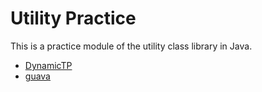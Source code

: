 # Utility Practice

This is a practice module of the utility class library in Java.

- [DynamicTP](src/main/java/com/aseubel/dynamictp/Readme.md)
- [guava](src/main/java/com/aseubel/guava/Readme.md)
